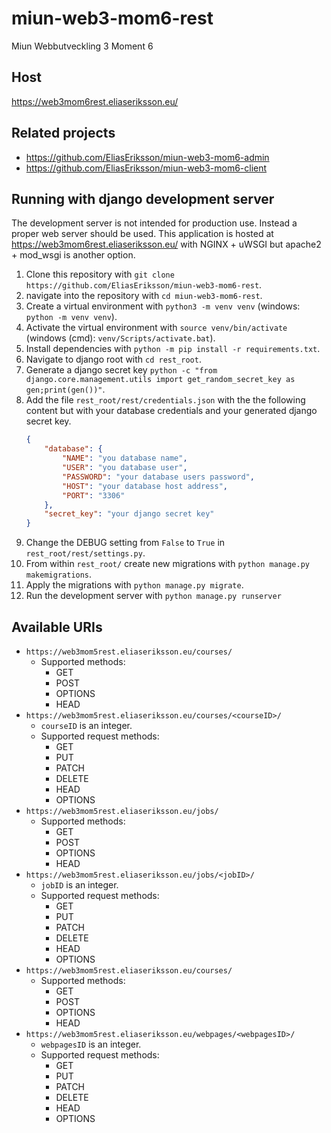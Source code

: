 # miun-web3-mom6-rest
Miun Webbutveckling 3 Moment 6

## Host
https://web3mom6rest.eliaseriksson.eu/

## Related projects
* https://github.com/EliasEriksson/miun-web3-mom6-admin
* https://github.com/EliasEriksson/miun-web3-mom6-client

## Running with django development server
The development server is not intended for production use. Instead a proper web server should be used.
This application is hosted at https://web3mom6rest.eliaseriksson.eu/ with NGINX + uWSGI but apache2 + mod_wsgi is another option.
1. Clone this repository with `git clone https://github.com/EliasEriksson/miun-web3-mom6-rest`.
2. navigate into the repository with `cd miun-web3-mom6-rest`.
3. Create a virtual environment with `python3 -m venv venv` (windows: `python -m venv venv`).
4. Activate the virtual environment with `source venv/bin/activate` (windows (cmd): `venv/Scripts/activate.bat`).
5. Install dependencies with `python -m pip install -r requirements.txt`.
6. Navigate to django root with `cd rest_root`.
7. Generate a django secret key 
`python -c "from django.core.management.utils import get_random_secret_key as gen;print(gen())"`.
8. Add the file `rest_root/rest/credentials.json` with the the following content but with your database credentials 
   and your generated django secret key.
   ```json
   {
       "database": {
           "NAME": "you database name",
           "USER": "you database user",
           "PASSWORD": "your database users password",
           "HOST": "your database host address",
           "PORT": "3306"
       },
       "secret_key": "your django secret key"
   }
   ```
9. Change the DEBUG setting from `False` to `True` in `rest_root/rest/settings.py`.
10. From within `rest_root/` create new migrations with `python manage.py makemigrations`.
11. Apply the migrations with `python manage.py migrate`.
12. Run the development server with `python manage.py runserver`

## Available URIs
* `https://web3mom5rest.eliaseriksson.eu/courses/`
  * Supported methods:
    * GET 
    * POST
    * OPTIONS
    * HEAD
* `https://web3mom5rest.eliaseriksson.eu/courses/<courseID>/` 
  * `courseID` is an integer.
  * Supported request methods:
    * GET
    * PUT
    * PATCH
    * DELETE
    * HEAD
    * OPTIONS
* `https://web3mom5rest.eliaseriksson.eu/jobs/`
  * Supported methods:
    * GET 
    * POST
    * OPTIONS
    * HEAD
* `https://web3mom5rest.eliaseriksson.eu/jobs/<jobID>/` 
  * `jobID` is an integer.
  * Supported request methods:
    * GET
    * PUT
    * PATCH
    * DELETE
    * HEAD
    * OPTIONS
* `https://web3mom5rest.eliaseriksson.eu/courses/`
  * Supported methods:
    * GET 
    * POST
    * OPTIONS
    * HEAD
* `https://web3mom5rest.eliaseriksson.eu/webpages/<webpagesID>/` 
  * `webpagesID` is an integer.
  * Supported request methods:
    * GET
    * PUT
    * PATCH
    * DELETE
    * HEAD
    * OPTIONS
